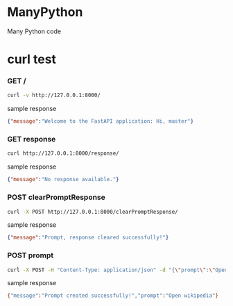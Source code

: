 # ManyPython
Many Python code

# curl test

### GET /
```bash
curl -v http://127.0.0.1:8000/
```
sample response
```json
{"message":"Welcome to the FastAPI application: Hi, master"}
```

### GET response
```bash
curl http://127.0.0.1:8000/response/
```
sample response
```json
{"message":"No response available."}
```

### POST clearPromptResponse
```bash
curl -X POST http://127.0.0.1:8000/clearPromptResponse/
```
sample response
```json
{"message":"Prompt, response cleared successfully!"}
```

### POST prompt
```bash
curl -X POST -H "Content-Type: application/json" -d "{\"prompt\":\"Open google.com website\"}" http://127.0.0.1:8000/prompt/
```
sample response
```bash
{"message":"Prompt created successfully!","prompt":"Open wikipedia"}
```